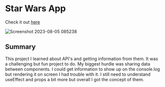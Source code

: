 # Star Wars App

Check it out [here](https://starwars-app-3f5084ab17fb.herokuapp.com/) 


![Screenshot 2023-08-05 085238](https://github.com/Mray2k4/Star-Wars-App/assets/99221965/48f3d297-d72a-4ddb-8562-ea98470166d9)

## Summary
This project I learned about API's and getting information from them. It was a challenging but fun project to do. My biggest hurdle was sharing data between components. I could get information to show up on the console.log but rendering it on screen I had trouble with it. I still need to understand useEffect and props a bit more but overall I got the concept of them.
